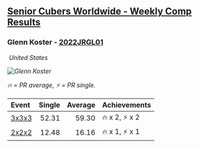 <style>table {white-space: nowrap;}</style>
<link rel="stylesheet" type="text/css" href="/scw-comp/css/flags.css" />

## [Senior Cubers Worldwide - Weekly Comp Results](/scw-comp/results/)
### Glenn Koster - [2022JRGL01](https://www.worldcubeassociation.org/persons/2022JRGL01)

<i class="flag flag-US" />&nbsp;United States

![Glenn Koster](1642001592.jpg)

<span style="white-space: nowrap;">🔥 = PR average</span>, <span style="white-space: nowrap;">⚡ = PR single</span>.

| Event | Single | Average | Achievements|
| :-- | --: | --: | :-- |
| [3x3x3](333.md) | 52.31 | 59.30 | 🔥 x 2, ⚡ x 2 |
| [2x2x2](222.md) | 12.48 | 16.16 | 🔥 x 1, ⚡ x 1 |

<!-- Global site tag (gtag.js) - Google Analytics -->
<script async src="https://www.googletagmanager.com/gtag/js?id=UA-86348435-3"></script>
<script>window.dataLayer = window.dataLayer || []; function gtag() {dataLayer.push(arguments);} gtag('js', new Date()); gtag('config', 'UA-86348435-3');</script>
